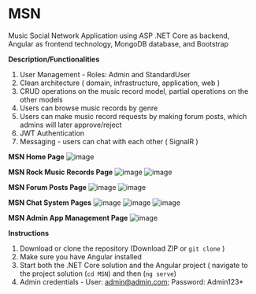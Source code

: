 # MSN
Music Social Network Application using ASP .NET Core as backend, Angular as frontend technology, MongoDB database, and Bootstrap


**__Description/Functionalities__**

1. User Management - Roles: Admin and StandardUser
2. Clean architecture ( domain, infrastructure, application, web )
3. CRUD operations on the music record model, partial operations on the other models
4. Users can browse music records by genre
5. Users can make music record requests by making forum posts, which admins will later approve/reject
6. JWT Authentication
7. Messaging - users can chat with each other ( SignalR )


**MSN Home Page**
![image](https://github.com/user-attachments/assets/6c2aaa7b-f249-4713-a63e-36dedf937515)

**MSN Rock Music Records Page**
![image](https://github.com/user-attachments/assets/fb009e46-901f-4e02-ad14-0f01022fd764)
![image](https://github.com/user-attachments/assets/a083196b-9c32-428b-b8fc-ca4a679d5cd9)

**MSN Forum Posts Page**
![image](https://github.com/user-attachments/assets/904f6453-c4a5-4115-b228-03c98a0f0323)
![image](https://github.com/user-attachments/assets/dcfad2c7-db7e-4075-812a-1a1b4fac07bd)

**MSN Chat System Pages**
![image](https://github.com/user-attachments/assets/5348002b-b34c-443c-938c-3af6a2e67e41)
![image](https://github.com/user-attachments/assets/62218ada-1ab0-45bc-83eb-52510d4a51dc)
![image](https://github.com/user-attachments/assets/8a5c3831-619f-4fce-9c91-fcb7a9eaa71e)

**MSN Admin App Management Page**
![image](https://github.com/user-attachments/assets/fd1d8ca3-2620-441c-a1cc-207f2e0d4713)

**__Instructions__**

1. Download or clone the repository (Download ZIP or `git clone` )
2. Make sure you have Angular installed
3. Start both the .NET Core solution and the Angular project ( navigate to the project solution (`cd MSN`) and then (`ng serve`)
4. Admin credentials - User: admin@admin.com; Password: Admin123*












